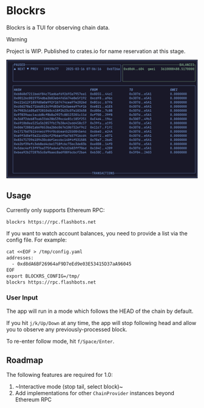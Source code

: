 # Blockrs

Blockrs is a TUI for observing chain data.

> [!WARNING]  
> Project is WIP. Published to crates.io for name reservation at this stage.

![alt text](https://github.com/sergerad/blockrs/blob/main/image.png?raw=true)

## Usage

Currently only supports Ethereum RPC:

```
blockrs https://rpc.flashbots.net
```

If you want to watch account balances, you need to provide a list via the config file. For example:

```
cat <<EOF > /tmp/config.yaml
addresses:
  - 0xd8dA6BF26964aF9D7eEd9e03E53415D37aA96045
EOF
export BLOCKRS_CONFIG=/tmp/
blockrs https://rpc.flashbots.net
```

### User Input

The app will run in a mode which follows the HEAD of the chain by default.

If you hit `j/k/Up/Down` at any time, the app will stop following head and allow you to observe any previously-processed block.

To re-enter follow mode, hit `f/Space/Enter`.

## Roadmap

The following features are required for 1.0:

1. ~Interactive mode (stop tail, select block)~
2. Add implementations for other `ChainProvider` instances beyond Ethereum RPC
